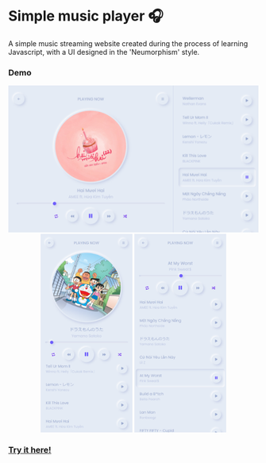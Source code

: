 # Simple music player 🎧
A simple music streaming website created during the process of learning Javascript, with a UI designed in the 'Neumorphism' style.️

### Demo
<div width="100%" align="center">
    <img src="./assets/img/demo/Nest Hub.png" alt="">
    <img height="400px" src="./assets/img/demo/iPhone 12 Pro.png" alt="">
    <img height="400px" src="./assets/img/demo/iPhone 12 Pro_2.png" alt="">
</div>
<h3><a href="https://ngomautruongqb.github.io/neumorphism-simple-music-player/" target="_blank" rel="noopener noreferrer">Try it here!</a></h3>
